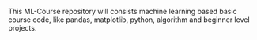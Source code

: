 This ML-Course repository will consists machine learning based basic course code, like pandas, matplotlib, python, algorithm and beginner level projects. 
